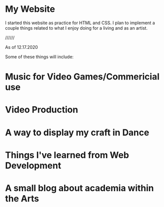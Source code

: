 # My Website

I started this website as practice for HTML and CSS.
I plan to implement a couple things related to what I enjoy doing for a living and as an artist.

//////

As of 12.17.2020

Some of these things will include:

# Music for Video Games/Commericial use

# Video Production

# A way to display my craft in Dance

# Things I've learned from Web Development

# A small blog about academia within the Arts
